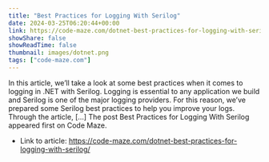 ```yaml
---
title: "Best Practices for Logging With Serilog"
date: 2024-03-25T06:20:44+00:00
link: https://code-maze.com/dotnet-best-practices-for-logging-with-serilog/
showShare: false
showReadTime: false
thumbnail: images/dotnet.png
tags: ["code-maze.com"]
---
```

In this article, we’ll take a look at some best practices when it comes to logging in .NET with Serilog. Logging is essential to any application we build and Serilog is one of the major logging providers. For this reason, we’ve prepared some Serilog best practices to help you improve your logs. Through the article, […]
The post Best Practices for Logging With Serilog appeared first on Code Maze.

- Link to article: https://code-maze.com/dotnet-best-practices-for-logging-with-serilog/